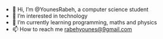 - 👋 Hi, I’m @YounesRabeh, a computer science student
- 👀 I’m interested in technology
- 🌱 I’m currently learning programming, maths and physics
- 📫 How to reach me rabehyounes@9gmail.com

<!---
YounesRabeh/YounesRabeh is a ✨ special ✨ repository because its `README.md` (this file) appears on your GitHub profile.
You can click the Preview link to take a look at your changes.
--->

